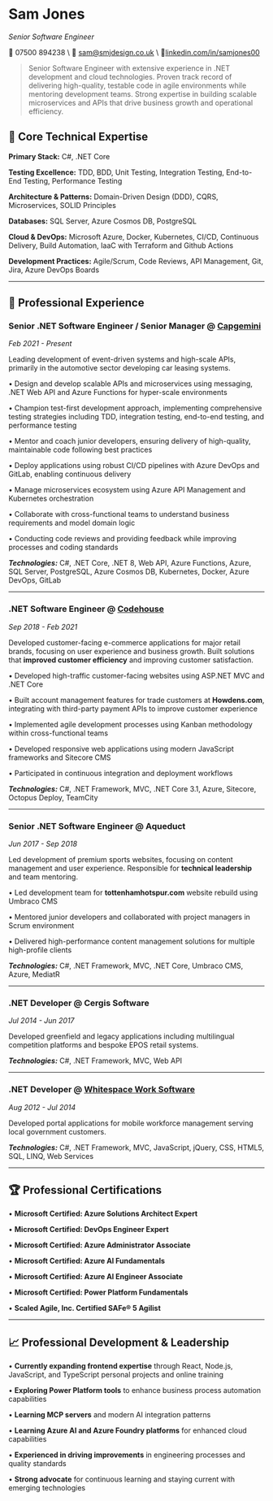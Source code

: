 # Sam Jones
_Senior Software Engineer_

📱 07500 894238 \ 📧 [sam@smjdesign.co.uk](mailto:sam@smjdesign.co.uk) \ 🔗[linkedin.com/in/samjones00](http://www.linkedin.com/in/samjones00)

> Senior Software Engineer with extensive experience in .NET development and cloud technologies. Proven track record of delivering high-quality, testable code in agile environments while mentoring development teams. Strong expertise in building scalable microservices and APIs that drive business growth and operational efficiency.

## 🚀 Core Technical Expertise

**Primary Stack:** C#, .NET Core

**Testing Excellence:** TDD, BDD, Unit Testing, Integration Testing, End-to-End Testing, Performance Testing  

**Architecture & Patterns:** Domain-Driven Design (DDD), CQRS, Microservices, SOLID Principles

**Databases:** SQL Server, Azure Cosmos DB, PostgreSQL 

**Cloud & DevOps:** Microsoft Azure, Docker, Kubernetes, CI/CD, Continuous Delivery, Build Automation, IaaC with Terraform and Github Actions

**Development Practices:** Agile/Scrum, Code Reviews, API Management, Git, Jira, Azure DevOps Boards

---

## 💼 Professional Experience

### **Senior .NET Software Engineer / Senior Manager** @ [**Capgemini**](https://www.capgemini.com/) 
_Feb 2021 - Present_

Leading development of event-driven systems and high-scale APIs, primarily in the automotive sector developing car leasing systems.

• Design and develop scalable APIs and microservices using messaging, .NET Web API and Azure Functions for hyper-scale environments

• Champion test-first development approach, implementing comprehensive testing strategies including TDD, integration testing, end-to-end testing, and performance testing

• Mentor and coach junior developers, ensuring delivery of high-quality, maintainable code following best practices

• Deploy applications using robust CI/CD pipelines with Azure DevOps and GitLab, enabling continuous delivery

• Manage microservices ecosystem using Azure API Management and Kubernetes orchestration

• Collaborate with cross-functional teams to understand business requirements and model domain logic

• Conducting code reviews and providing feedback while improving processes and coding standards

_**Technologies:**_ C#, .NET Core, .NET 8, Web API, Azure Functions, Azure, SQL Server, PostgreSQL, Azure Cosmos DB, Kubernetes, Docker, Azure DevOps, GitLab

---

### **.NET Software Engineer** @ [**Codehouse**](https://www.codehousegroup.com/) 
_Sep 2018 - Feb 2021_

Developed customer-facing e-commerce applications for major retail brands, focusing on user experience and business growth. Built solutions that **improved customer efficiency** and improving customer satisfaction.

• Developed high-traffic customer-facing websites using ASP.NET MVC and .NET Core

• Built account management features for trade customers at **Howdens.com**, integrating with third-party payment APIs to improve customer experience

• Implemented agile development processes using Kanban methodology within cross-functional teams

• Developed responsive web applications using modern JavaScript frameworks and Sitecore CMS

• Participated in continuous integration and deployment workflows

_**Technologies:**_ C#, .NET Framework, MVC, .NET Core 3.1, Azure, Sitecore, Octopus Deploy, TeamCity

---

### **Senior .NET Software Engineer** @ **Aqueduct** 
_Jun 2017 - Sep 2018_

Led development of premium sports websites, focusing on content management and user experience. Responsible for **technical leadership** and team mentoring.

• Led development team for **tottenhamhotspur.com** website rebuild using Umbraco CMS

• Mentored junior developers and collaborated with project managers in Scrum environment

• Delivered high-performance content management solutions for multiple high-profile clients

_**Technologies:**_ C#, .NET Framework, MVC, .NET Core, Umbraco CMS, Azure, MediatR

---

### **.NET Developer** @ **Cergis Software** 
_Jul 2014 - Jun 2017_

Developed greenfield and legacy applications including multilingual competition platforms and bespoke EPOS retail systems.

_**Technologies:**_ C#, .NET Framework, MVC, Web API

---

### **.NET Developer** @ [**Whitespace Work Software**](https://whitespacews.com/) 
_Aug 2012 - Jul 2014_

Developed portal applications for mobile workforce management serving local government customers.

_**Technologies:**_ C#, .NET Framework, MVC, JavaScript, jQuery, CSS, HTML5, SQL, LINQ, Web Services

---

## 🏆 Professional Certifications

• **Microsoft Certified: Azure Solutions Architect Expert**

• **Microsoft Certified: DevOps Engineer Expert**

• **Microsoft Certified: Azure Administrator Associate**

• **Microsoft Certified: Azure AI Fundamentals**

• **Microsoft Certified: Azure AI Engineer Associate**

• **Microsoft Certified: Power Platform Fundamentals**

• **Scaled Agile, Inc. Certified SAFe® 5 Agilist**

---

## 📈 Professional Development & Leadership

• **Currently expanding frontend expertise** through React, Node.js, JavaScript, and TypeScript personal projects and online training

• **Exploring Power Platform tools** to enhance business process automation capabilities

• **Learning MCP servers** and modern AI integration patterns

• **Learning Azure AI and Azure Foundry platforms** for enhanced cloud capabilities

• **Experienced in driving improvements** in engineering processes and quality standards

• **Strong advocate** for continuous learning and staying current with emerging technologies
